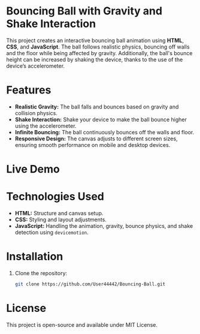 # Bouncing Ball with Gravity and Shake Interaction

This project creates an interactive bouncing ball animation using **HTML**, **CSS**, and **JavaScript**. The ball follows realistic physics, bouncing off walls and the floor while being affected by gravity. Additionally, the ball's bounce height can be increased by shaking the device, thanks to the use of the device’s accelerometer.

# Features

- **Realistic Gravity:** The ball falls and bounces based on gravity and collision physics.
- **Shake Interaction:** Shake your device to make the ball bounce higher using the accelerometer.
- **Infinite Bouncing:** The ball continuously bounces off the walls and floor.
- **Responsive Design:** The canvas adjusts to different screen sizes, ensuring smooth performance on mobile and desktop devices.

# Live Demo



# Technologies Used

- **HTML:** Structure and canvas setup.
- **CSS:** Styling and layout adjustments.
- **JavaScript:** Handling the animation, gravity, bounce physics, and shake detection using `devicemotion`.

# Installation

1. Clone the repository:
   ```bash
   git clone https://github.com/User44442/Bouncing-Ball.git


# License

This project is open-source and available under MIT License.
